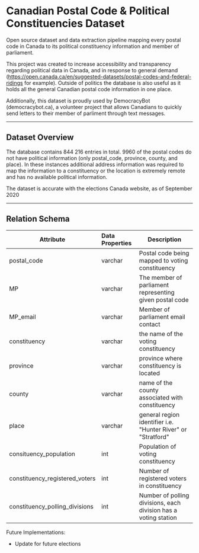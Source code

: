 Canadian Postal Code & Political Constituencies Dataset
========================================================

Open source dataset and data extraction pipeline mapping every postal code in Canada to its political constituency information and member of parliament.

This project was created to increase accessibility and transparency regarding political data in Canada, and in response to general demand (https://open.canada.ca/en/suggested-datasets/postal-codes-and-federal-ridings for example). Outside of politics the database is also useful as it holds all the general Canadian postal code information in one place.

Additionally, this dataset is proudly used by DemocracyBot (democracybot.ca), a volunteer project that allows Canadians to quickly send letters to their member of parliment through text messages.

-----

## Dataset Overview

The database contains 844 216 entries in total. 9960 of the postal codes do not have political information (only postal_code, province, county, and place). In these instances additional address information was required to map the information to a constituency or the location is extremely remote and has no available political information.

The dataset is accurate with the elections Canada website, as of September 2020

-----

## Relation Schema

| Attribute | Data Properties | Description |
| ----- |:-----| ------------|
| postal_code | varchar | Postal code being mapped to voting constituency |
| MP | varchar | The member of parliament representing given postal code |
| MP_email | varchar | Member of parliament email contact |
| constituency | varchar | the name of the voting constituency |
| province | varchar | province where constituency is located |
| county | varchar | name of the county associated with constituency |
| place | varchar | general region identifier i.e. "Hunter River" or "Stratford" |
| consituency_population | int | Population of voting constituency |
| constituency_registered_voters | int | Number of registered voters in constituency |
| constituency_polling_divisions | int | Number of polling divisions, each division has a voting station |

Future Implementations:
* Update for future elections
